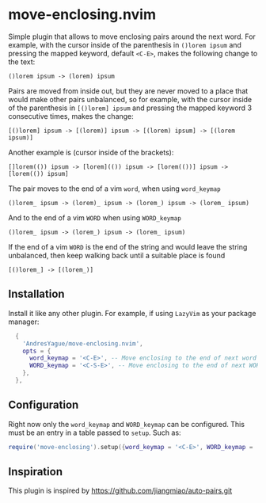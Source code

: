 # move-enclosing.nvim

Simple plugin that allows to move enclosing pairs around the next word. For example, with the cursor inside of the parenthesis in `()lorem ipsum` and pressing the mapped keyword, default `<C-E>`, makes the following change to the text:

    ()lorem ipsum -> (lorem) ipsum

Pairs are moved from inside out, but they are never moved to a place that would make other pairs unbalanced, so for example, with the cursor inside of the parenthesis in `[()lorem] ipsum` and pressing the mapped keyword 3 consecutive times, makes the change:

    [()lorem] ipsum -> [(lorem)] ipsum -> [(lorem) ipsum] -> [(lorem ipsum)]

Another example is (cursor inside of the brackets):

    []lorem(()) ipsum -> [lorem](()) ipsum -> [lorem(())] ipsum -> [lorem(()) ipsum]

The pair moves to the end of a vim `word`, when using `word_keymap`

    ()lorem_ ipsum -> (lorem)_ ipsum -> (lorem_) ipsum -> (lorem_ ipsum)

And to the end of a vim `WORD` when using `WORD_keymap`

    ()lorem_ ipsum -> (lorem_) ipsum -> (lorem_ ipsum)

If the end of a vim `WORD` is the end of the string and would leave the string unbalanced, then keep walking back until a suitable place is found

    [()lorem_] -> [(lorem_)]

## Installation

Install it like any other plugin. For example, if using `LazyVim` as your package manager:

```lua
  {
    'AndresYague/move-enclosing.nvim',
    opts = {
      word_keymap = '<C-E>', -- Move enclosing to the end of next word
      WORD_keymap = '<C-S-E>', -- Move enclosing to the end of next WORD
    },
  },
```

## Configuration

Right now only the `word_keymap` and `WORD_keymap` can be configured. This must be an entry in a table passed to `setup`. Such as:

```lua
require('move-enclosing').setup({word_keymap = '<C-E>', WORD_keymap = '<C-S-E>'})
```

## Inspiration

This plugin is inspired by https://github.com/jiangmiao/auto-pairs.git
